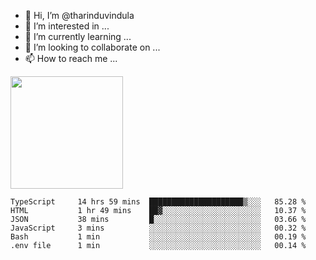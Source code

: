 - 👋 Hi, I’m @tharinduvindula
- 👀 I’m interested in ...
- 🌱 I’m currently learning ...
- 💞️ I’m looking to collaborate on ...
- 📫 How to reach me ...

<!---
tharinduvindula/tharinduvindula is a ✨ special ✨ repository because its `README.md` (this file) appears on your GitHub profile.
You can click the Preview link to take a look at your changes.
--->

<img height="180em" src="https://github-readme-stats.vercel.app/api?username=tharinduvindula&show_icons=true&hide_border=false&&count_private=true&include_all_commits=true" />


<!--START_SECTION:waka-->

```text
TypeScript     14 hrs 59 mins  █████████████████████▒░░░   85.28 %
HTML           1 hr 49 mins    ██▓░░░░░░░░░░░░░░░░░░░░░░   10.37 %
JSON           38 mins         █░░░░░░░░░░░░░░░░░░░░░░░░   03.66 %
JavaScript     3 mins          ░░░░░░░░░░░░░░░░░░░░░░░░░   00.32 %
Bash           1 min           ░░░░░░░░░░░░░░░░░░░░░░░░░   00.19 %
.env file      1 min           ░░░░░░░░░░░░░░░░░░░░░░░░░   00.14 %
```

<!--END_SECTION:waka-->

